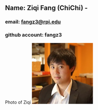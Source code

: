 ## Name: Ziqi Fang (ChiChi) - 
### email: fangz3@rpi.edu 
### github account: fangz3
Photo of Ziqi ![Ziqi](profile.jpg)
